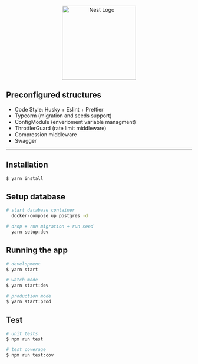 <p align="center">
  <a href="http://nestjs.com/" target="blank"><img src="https://nestjs.com/img/logo-small.svg" width="200" alt="Nest Logo" /></a>
</p>

## Preconfigured structures

- Code Style: Husky + Eslint + Prettier
- Typeorm (migration and seeds support)
- ConfigModule (enverioment variable managment)
- ThrottlerGuard (rate limit middleware)
- Compression middleware
- Swagger

<hr />

## Installation

```bash
$ yarn install
```

## Setup database

```bash
# start database container
  docker-compose up postgres -d

# drop + run migration + run seed
  yarn setup:dev
```

## Running the app

```bash
# development
$ yarn start

# watch mode
$ yarn start:dev

# production mode
$ yarn start:prod
```

## Test

```bash
# unit tests
$ npm run test

# test coverage
$ npm run test:cov
```
